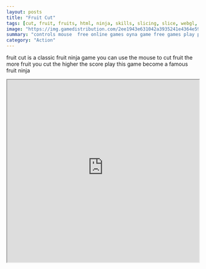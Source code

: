 ```yaml
---
layout: posts
title: "Fruit Cut"
tags: [cut, fruit, fruits, html, ninja, skills, slicing, slice, webgl, free, online, games, oyna, game, free, games, play, play, games]
image: "https://img.gamedistribution.com/2ee1943e631042a3935241e4364e59d4-512x340.jpeg"
summary: "controls mouse  free online games oyna game free games play play games"
category: "Action"
---
```


fruit cut is a classic fruit ninja game you can use the mouse to cut fruit the more fruit you cut the higher the score play this game become a famous fruit ninja

<iframe width="100%" height="480px;" src="https://html5.gamedistribution.com/2ee1943e631042a3935241e4364e59d4/"></iframe>